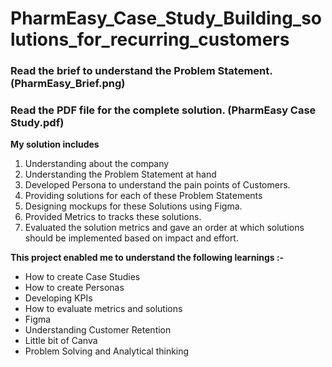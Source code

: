 # PharmEasy_Case_Study_Building_solutions_for_recurring_customers

### Read the brief to understand the Problem Statement. (PharmEasy_Brief.png)
### Read the PDF file for the complete solution. (PharmEasy Case Study.pdf)


**My solution includes** 

1. Understanding about the company 
2. Understanding the Problem Statement at hand
3. Developed  Persona to understand the pain points of Customers.  
4. Providing solutions for each of these Problem Statements
5. Designing mockups for these Solutions using Figma. 
6. Provided Metrics to tracks these solutions. 
7. Evaluated the solution metrics and gave an order at which solutions should be implemented based on impact and effort.


**This project enabled me to understand the following learnings :-** 

- How to create Case Studies
- How to create Personas
- Developing KPIs
- How to evaluate metrics and solutions
- Figma
- Understanding Customer Retention
- Little bit of Canva
- Problem Solving and Analytical thinking
